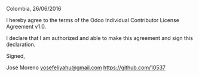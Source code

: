 Colombia, 26/06/2016

I hereby agree to the terms of the Odoo Individual Contributor License
Agreement v1.0.

I declare that I am authorized and able to make this agreement and sign this
declaration.

Signed,

José Moreno <yosefeliyahu@gmail.com> https://github.com/10537
